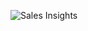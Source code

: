 ![Sales Insights](https://github.com/user-attachments/assets/6c2a2ae8-620f-489d-a19e-a26ff42b89e6)


